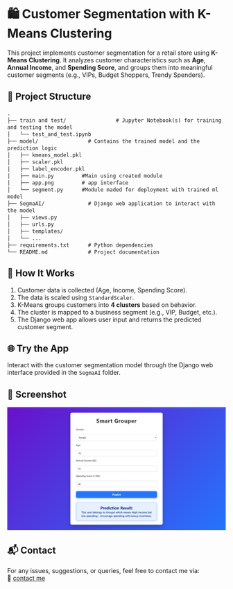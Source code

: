 
# 🛍️ Customer Segmentation with K-Means Clustering

This project implements customer segmentation for a retail store using **K-Means Clustering**. It analyzes customer characteristics such as **Age**, **Annual Income**, and **Spending Score**, and groups them into meaningful customer segments (e.g., VIPs, Budget Shoppers, Trendy Spenders).

## 📂 Project Structure

```
.
├── train and test/                # Jupyter Notebook(s) for training and testing the model
│   └── test_and_test.ipynb
├── model/                # Contains the trained model and the prediction logic
│   ├── kmeans_model.pkl
│   ├── scaler.pkl
|   ├── label_encoder.pkl
|   ├── main.py         #Main using created module
|   ├── app.png         # app interface 
│   └── segment.py      #Module maded for deployment with trained ml model
├── SegmaAI/              # Django web application to interact with the model
│   ├── views.py
│   ├── urls.py
│   ├── templates/
│   └── ...
├── requirements.txt      # Python dependencies
└── README.md             # Project documentation
```

## 🚀 How It Works

1. Customer data is collected (Age, Income, Spending Score).
2. The data is scaled using `StandardScaler`.
3. K-Means groups customers into **4 clusters** based on behavior.
4. The cluster is mapped to a business segment (e.g., VIP, Budget, etc.).
5. The Django web app allows user input and returns the predicted customer segment.

## 🌐 Try the App

Interact with the customer segmentation model through the Django web interface provided in the `SegmaAI` folder.

## 📸 Screenshot

![App Screenshot](Mode/app.png)

## 📬 Contact

For any issues, suggestions, or queries, feel free to contact me via:  
🔗 [contact me](https://myporfolio-1o1h.onrender.com/contact)
